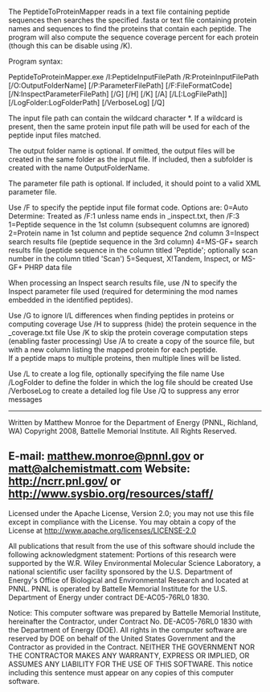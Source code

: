 The PeptideToProteinMapper reads in a text file containing peptide sequences then 
searches the specified .fasta or text file containing protein names and sequences 
to find the proteins that contain each peptide.  The program will also compute 
the sequence coverage percent for each protein (though this can be disable using /K).

Program syntax:

PeptideToProteinMapper.exe /I:PeptideInputFilePath /R:ProteinInputFilePath
 [/O:OutputFolderName] [/P:ParameterFilePath] [/F:FileFormatCode]
 [/N:InspectParameterFilePath] [/G] [/H] [/K] [/A]
 [/L[:LogFilePath]] [/LogFolder:LogFolderPath] [/VerboseLog] [/Q]

The input file path can contain the wildcard character *.  If a wildcard is present, then the same 
protein input file path will be used for each of the peptide input files matched.

The output folder name is optional.  If omitted, the output files will be created in the same folder 
as the input file.  If included, then a subfolder is created with the name OutputFolderName.

The parameter file path is optional.  If included, it should point to a valid XML parameter file.

Use /F to specify the peptide input file format code.  Options are:
   0=Auto Determine: Treated as /F:1 unless name ends in _inspect.txt, then /F:3
   1=Peptide sequence in the 1st column (subsequent columns are ignored)
   2=Protein name in 1st column and peptide sequence 2nd column
   3=Inspect search results file (peptide sequence in the 3rd column)
   4=MS-GF+ search results file (peptide sequence in the column titled 'Peptide'; 
                                 optionally scan number in the column titled 'Scan')
   5=Sequest, X!Tandem, Inspect, or MS-GF+ PHRP data file

When processing an Inspect search results file, use /N to specify the Inspect parameter file used 
(required for determining the mod names embedded in the identified peptides).

Use /G to ignore I/L differences when finding peptides in proteins or computing coverage
Use /H to suppress (hide) the protein sequence in the _coverage.txt file
Use /K to skip the protein coverage computation steps (enabling faster processing)
Use /A to create a copy of the source file, but with a new column listing the mapped protein for each peptide.  
If a peptide maps to multiple proteins, then multiple lines will be listed.

Use /L to create a log file, optionally specifying the file name
Use /LogFolder to define the folder in which the log file should be created
Use /VerboseLog to create a detailed log file
Use /Q to suppress any error messages

-------------------------------------------------------------------------------
Written by Matthew Monroe for the Department of Energy (PNNL, Richland, WA)
Copyright 2008, Battelle Memorial Institute.  All Rights Reserved.

E-mail: matthew.monroe@pnnl.gov or matt@alchemistmatt.com
Website: http://ncrr.pnl.gov/ or http://www.sysbio.org/resources/staff/
-------------------------------------------------------------------------------

Licensed under the Apache License, Version 2.0; you may not use this file except 
in compliance with the License.  You may obtain a copy of the License at 
http://www.apache.org/licenses/LICENSE-2.0

All publications that result from the use of this software should include 
the following acknowledgment statement:
 Portions of this research were supported by the W.R. Wiley Environmental 
 Molecular Science Laboratory, a national scientific user facility sponsored 
 by the U.S. Department of Energy's Office of Biological and Environmental 
 Research and located at PNNL.  PNNL is operated by Battelle Memorial Institute 
 for the U.S. Department of Energy under contract DE-AC05-76RL0 1830.

Notice: This computer software was prepared by Battelle Memorial Institute, 
hereinafter the Contractor, under Contract No. DE-AC05-76RL0 1830 with the 
Department of Energy (DOE).  All rights in the computer software are reserved 
by DOE on behalf of the United States Government and the Contractor as 
provided in the Contract.  NEITHER THE GOVERNMENT NOR THE CONTRACTOR MAKES ANY 
WARRANTY, EXPRESS OR IMPLIED, OR ASSUMES ANY LIABILITY FOR THE USE OF THIS 
SOFTWARE.  This notice including this sentence must appear on any copies of 
this computer software.
